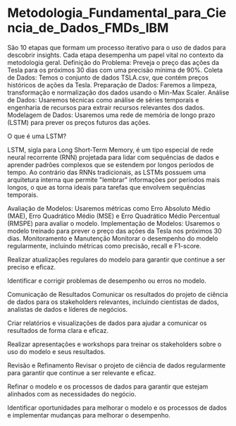 # Metodologia_Fundamental_para_Ciencia_de_Dados_FMDs_IBM

São 10 etapas que formam um processo iterativo para o uso de dados para descobrir insights. Cada etapa desempenha um papel vital no contexto da metodologia geral.
Definição do Problema: Preveja o preço das ações da Tesla para os próximos 30 dias com uma precisão mínima de 90%.
Coleta de Dados: Temos o conjunto de dados TSLA.csv, que contém preços históricos de ações da Tesla.
Preparação de Dados: Faremos a limpeza, transformação e normalização dos dados usando o Min-Max Scaler.
Análise de Dados: Usaremos técnicas como análise de séries temporais e engenharia de recursos para extrair recursos relevantes dos dados.
Modelagem de Dados: Usaremos uma rede de memória de longo prazo (LSTM) para prever os preços futuros das ações.

O que é uma LSTM?

LSTM, sigla para Long Short-Term Memory, é um tipo especial de rede neural recorrente (RNN) projetada para lidar com sequências de dados e aprender padrões complexos que se estendem por longos períodos de tempo. Ao contrário das RNNs tradicionais, as LSTMs possuem uma arquitetura interna que permite "lembrar" informações por períodos mais longos, o que as torna ideais para tarefas que envolvem sequências temporais.

Avaliação de Modelos: Usaremos métricas como Erro Absoluto Médio (MAE), Erro Quadrático Médio (MSE) e Erro Quadrático Médio Percentual (RMSPE) para avaliar o modelo.
Implementação de Modelos: Usaremos o modelo treinado para prever o preço das ações da Tesla nos próximos 30 dias.
Monitoramento e Manutenção Monitorar o desempenho do modelo regularmente, incluindo métricas como precisão, recall e F1-score.

Realizar atualizações regulares do modelo para garantir que continue a ser preciso e eficaz.

Identificar e corrigir problemas de desempenho ou erros no modelo.

Comunicação de Resultados Comunicar os resultados do projeto de ciência de dados para os stakeholders relevantes, incluindo cientistas de dados, analistas de dados e líderes de negócios.

Criar relatórios e visualizações de dados para ajudar a comunicar os resultados de forma clara e eficaz.

Realizar apresentações e workshops para treinar os stakeholders sobre o uso do modelo e seus resultados.

Revisão e Refinamento Revisar o projeto de ciência de dados regularmente para garantir que continue a ser relevante e eficaz.

Refinar o modelo e os processos de dados para garantir que estejam alinhados com as necessidades do negócio.

Identificar oportunidades para melhorar o modelo e os processos de dados e implementar mudanças para melhorar o desempenho.
